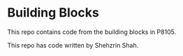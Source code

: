 # Building Blocks 

This repo contains code from the building blocks in P8105. 

This repo has code written by Shehzrin Shah.
